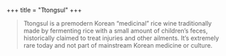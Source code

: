 +++
title = "Ttongsul"
+++
> Ttongsul is a premodern Korean “medicinal” rice wine traditionally made by fermenting rice with a small amount of children’s feces, historically claimed to treat injuries and other ailments. It’s extremely rare today and not part of mainstream Korean medicine or culture.